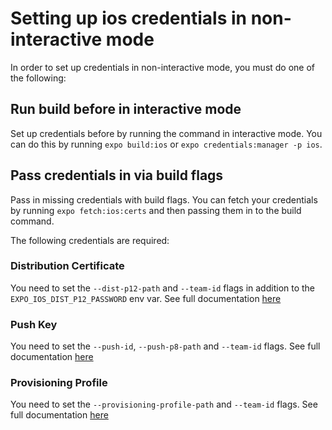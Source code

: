 # Setting up ios credentials in non-interactive mode

In order to set up credentials in non-interactive mode, you must do one of the following:

## Run build before in interactive mode

Set up credentials before by running the command in interactive mode. You can do this by running `expo build:ios` or `expo credentials:manager -p ios`.

## Pass credentials in via build flags

Pass in missing credentials with build flags. You can fetch your credentials by running `expo fetch:ios:certs` and then passing them in to the build command.

The following credentials are required:

### Distribution Certificate

You need to set the `--dist-p12-path` and `--team-id` flags in addition to the `EXPO_IOS_DIST_P12_PASSWORD` env var. See full documentation [here](https://docs.expo.dev/versions/latest/workflow/expo-cli/)

### Push Key

You need to set the `--push-id`, `--push-p8-path` and `--team-id` flags. See full documentation [here](https://docs.expo.dev/versions/latest/workflow/expo-cli/)

### Provisioning Profile

You need to set the `--provisioning-profile-path` and `--team-id` flags. See full documentation [here](https://docs.expo.dev/versions/latest/workflow/expo-cli/)

